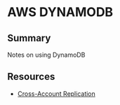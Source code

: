 # AWS DYNAMODB

## Summary

Notes on using DynamoDB

## Resources

- [Cross-Account Replication](https://aws.amazon.com/blogs/database/cross-account-replication-with-amazon-dynamodb/)
